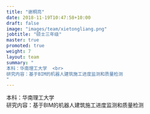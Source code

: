 ```yaml
---
title: "谢桐亮"
date: 2018-11-19T10:47:58+10:00
draft: false
image: "images/team/xietongliang.png"
jobtitle: "硕士三年级"
master: true
promoted: true
weight: 7
layout: team
summary: "
本科：华南理工大学  <br>
研究内容：基于BIM的机器人建筑施工进度监测和质量检测
"
---
```


本科：华南理工大学  
研究内容：基于BIM的机器人建筑施工进度监测和质量检测

